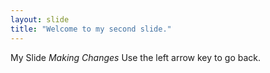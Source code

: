 ```yaml
---
layout: slide
title: "Welcome to my second slide."
---
```

My Slide
*Making Changes*
Use the left arrow key to go back.
